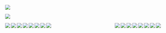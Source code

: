 
  ![](images/city_vs_city_count.png)

  ![](images/type_vs_type_count.png)


  <img align="left" src="images/boxplotcity_vs_price_1.png">   
  <img align="right" src="images/boxplotcity_vs_price_2.png">

  <img align="left" src="images/boxplotcity_vs_beds_1.png">   
  <img align="right" src="images/boxplotcity_vs_beds_1_new.png"> 

  <img align="left" src="images/boxplotcity_vs_beds_2.png">   
  <img align="right" src="images/boxplotcity_vs_beds_2_new.png">
  
  <img align="left" src="images/boxplotcity_vs_sqft_1.png">   
  <img align="right" src="images/boxplotcity_vs_sqft_1_new.png">

  <img align="left" src="images/boxplotcity_vs_sqft_2.png">   
  <img align="right" src="images/boxplotcity_vs_sqft_2_new.png"> 

  <img align="left" src="images/scatterplot_price_vs_sqft.png">   
  <img align="right" src="images/scatterplot_price_vs_sqft_new.png">

  <img align="left" src="images/scatterplot_price_vs_beds.png">   
  <img align="right" src="images/scatterplot_price_vs_beds_new.png"> 

  <img align="left" src="images/scatterplot_price_vs_baths.png">   
  <img align="right" src="images/scatterplot_price_vs_baths_new.png">






